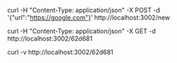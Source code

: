 curl -H "Content-Type: application/json" -X POST -d '{"url":"https://google.com"}' http://localhost:3002/new


curl -H "Content-Type: application/json" -X GET -d  http://localhost:3002/62d681

curl -v http://localhost:3002/62d681